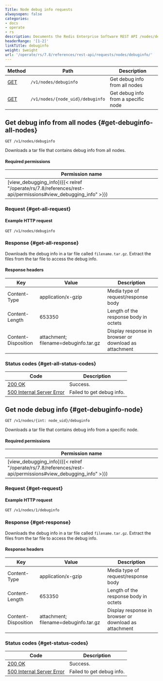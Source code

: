 ```yaml
---
Title: Node debug info requests
alwaysopen: false
categories:
- docs
- operate
- rs
description: Documents the Redis Enterprise Software REST API /nodes/debuginfo requests.
headerRange: '[1-2]'
linkTitle: debuginfo
weight: $weight
url: '/operate/rs/7.8/references/rest-api/requests/nodes/debuginfo/'
---
```


| Method | Path | Description |
|--------|------|-------------|
| [GET](#get-debuginfo-all-nodes) | `/v1/nodes/debuginfo` | Get debug info from all nodes |
| [GET](#get-debuginfo-node) | `/v1/nodes/{node_uid}/debuginfo` | Get debug info from a specific node |

## Get debug info from all nodes {#get-debuginfo-all-nodes}

	GET /v1/nodes/debuginfo

Downloads a tar file that contains debug info from all nodes.

#### Required permissions

| Permission name |
|-----------------|
| [view_debugging_info]({{< relref "/operate/rs/7.8/references/rest-api/permissions#view_debugging_info" >}}) |

### Request {#get-all-request} 

#### Example HTTP request

	GET /v1/nodes/debuginfo

### Response {#get-all-response} 

Downloads the debug info in a tar file called `filename.tar.gz`. Extract the files from the tar file to access the debug info.

#### Response headers

| Key | Value | Description |
|-----|-------|-------------|
| Content-Type | application/x-gzip | Media type of request/response body |
| Content-Length | 653350 | Length of the response body in octets |
| Content-Disposition | attachment; filename=debuginfo.tar.gz | Display response in browser or download as attachment |

### Status codes {#get-all-status-codes} 

| Code | Description |
|------|-------------|
| [200 OK](http://www.w3.org/Protocols/rfc2616/rfc2616-sec10.html#sec10.2.1) | Success. |
| [500 Internal Server Error](http://www.w3.org/Protocols/rfc2616/rfc2616-sec10.html#sec10.5.1) | Failed to get debug info. |

## Get node debug info {#get-debuginfo-node}

	GET /v1/nodes/{int: node_uid}/debuginfo

Downloads a tar file that contains debug info from a specific node.

#### Required permissions

| Permission name |
|-----------------|
| [view_debugging_info]({{< relref "/operate/rs/7.8/references/rest-api/permissions#view_debugging_info" >}}) |

### Request {#get-request} 

#### Example HTTP request

	GET /v1/nodes/1/debuginfo

### Response {#get-response} 

Downloads the debug info in a tar file called `filename.tar.gz`. Extract the files from the tar file to access the debug info.

#### Response headers

| Key | Value | Description |
|-----|-------|-------------|
| Content-Type | application/x-gzip | Media type of request/response body |
| Content-Length | 653350 | Length of the response body in octets |
| Content-Disposition | attachment; filename=debuginfo.tar.gz | Display response in browser or download as attachment |

### Status codes {#get-status-codes} 

| Code | Description |
|------|-------------|
| [200 OK](http://www.w3.org/Protocols/rfc2616/rfc2616-sec10.html#sec10.2.1) | Success. |
| [500 Internal Server Error](http://www.w3.org/Protocols/rfc2616/rfc2616-sec10.html#sec10.5.1) | Failed to get debug info. |
